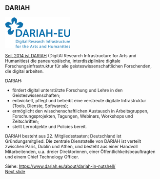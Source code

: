 ## DARIAH

<a href="https://www.dariah.eu/"><img src="media/dariah.png" alt="LOGO DARIAH" height="100px"/>

Seit 2014 ist [DARIAH](https://www.dariah.eu/) (DigitAl Research Infrastructure for Arts and Humanities) die paneuropäische, interdisziplinäre digitale Forschungsinfrastruktur für alle geisteswissenschaftlichen Forschenden, die digital arbeiten.  

DARIAH: 
- fördert digital unterstützte Forschung und Lehre in den Geisteswissenschaften;
- entwickelt, pflegt und betreibt eine verstreute digitale Infrastruktur (Tools, Dienste, Softwares);
- ermöglicht den wisschenschaftlichen Austausch in Arbeitsgruppen, Forschungsprojekten, Tagungen, Webinars, Workshops und Zeitschriften;
- stellt Lernobjekte und Policies bereit.
 
DARIAH besteht aus 22. Mitgliedsstaaten; Deutschland ist Gründungsmitglied. Die zentrale Dienststelle von DARIAH ist verteilt zwischen Paris, Dublin und Athen, und besteht aus einer Handvoll Mitarbeitenden, u.a. dreier Direktorinnen, einer Öffentlichkeitsbeauftragten und einem Chief Technology Officer.  

Siehe: https://www.dariah.eu/about/dariah-in-nutshell/  
[Next slide](03.md)
